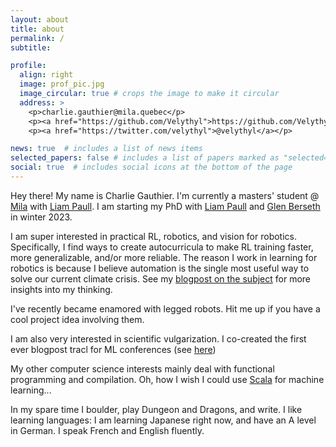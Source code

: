 ```yaml
---
layout: about
title: about
permalink: /
subtitle: 

profile:
  align: right
  image: prof_pic.jpg
  image_circular: true # crops the image to make it circular
  address: >
    <p>charlie.gauthier@mila.quebec</p>
    <p><a href="https://github.com/Velythyl">https://github.com/Velythyl</a></p>
    <p><a href="https://twitter.com/velythyl">@velythyl</a></p>

news: true  # includes a list of news items
selected_papers: false # includes a list of papers marked as "selected={true}"
social: true  # includes social icons at the bottom of the page
---
```


Hey there! My name is Charlie Gauthier. I'm currently a masters' student @ [Mila](https://mila.quebec/en/) with [Liam Paull](https://liampaull.ca/). 
I am starting my PhD with [Liam Paull](https://mila.quebec/en/) and [Glen Berseth](https://neo-x.github.io/) in winter 2023.

I am super interested in practical RL, robotics, and vision for robotics. Specifically, I find ways to create autocurricula
to make RL training faster, more generalizable, and/or more reliable. The reason I work in learning for robotics is because I believe automation is the single most useful way to solve our current climate crisis.
See my [blogpost on the subject]() for more insights into my thinking.

I've recently became enamored with legged robots. Hit me up if you have a cool project idea involving them.

I am also very interested in scientific vulgarization. I co-created the first ever blogpost tracl for ML conferences
(see [here]())

My other computer science interests mainly deal with functional programming and compilation. Oh, how I wish I could use [Scala](https://www.scala-lang.org/) for
machine learning...

In my spare time I boulder, play Dungeon and Dragons, and write. I like learning languages: I am learning Japanese right now, and have an A level in German. I speak French and English fluently.
